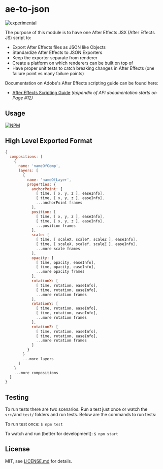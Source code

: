 # ae-to-json

[![experimental](http://badges.github.io/stability-badges/dist/experimental.svg)](http://github.com/badges/stability-badges)

The purpose of this module is to have one After Effects JSX (After Effects JS) script to:
- Export After Effects files as JSON like Objects
- Standardize After Effects to JSON Exporters
- Keep the exporter separate from renderer
- Create a platform on which renderers can be built on top of
- Have proper unit tests to catch breaking changes in After Effects (one failure point vs many failure points)

Documentation on Adobe's After Effects scripting guide can be found here:
- [After Effects Scripting Guide](http://download.macromedia.com/pub/developer/aftereffects/scripting/After-Effects-CS6-Scripting-Guide.pdf) _(appendix of API documentation starts on Page #12)_

## Usage

[![NPM](https://nodei.co/npm/ae-to-json.png)](https://www.npmjs.com/package/ae-to-json)

## High Level Exported Format

```javascript
{
  compositions: [
    { 
      name: 'nameOfComp',
      layers: [
        {
          name: 'nameOfLayer',
          properties: {
            anchorPoint: [
              [ time, [ x, y, z ], easeInfo],
              [ time, [ x, y, z ], easeInfo],
              ...anchorPoint frames
            ],
            position: [
              [ time, [ x, y, z ], easeInfo],
              [ time, [ x, y, z ], easeInfo],
              ...position frames
            ],
            scale: [
              [ time, [ scaleX, scaleY, scaleZ ], easeInfo],
              [ time, [ scaleX, scaleY, scaleZ ], easeInfo],
              ...more scale frames
            ],
            opacity: [
              [ time, opacity, easeInfo],
              [ time, opacity, easeInfo],
              ...more opacity frames
            ],
            rotationX: [
              [ time, rotation, easeInfo],
              [ time, rotation, easeInfo],
              ...more rotation frames
            ],
            rotationY: [
              [ time, rotation, easeInfo],
              [ time, rotation, easeInfo],
              ...more rotation frames
            ],
            rotationZ: [
              [ time, rotation, easeInfo],
              [ time, rotation, easeInfo],
              ...more rotation frames
            ]
          }
        }
        ...more layers
      ]
    }
    ...more compositions
  ]
}
```

## Testing

To run tests there are two scenarios. Run a test just once or watch the `src/`and `test/` folders and run tests. Below are the commands to run tests:

To run test once:
`$ npm test`

To watch and run (better for development):
`$ npm start`

## License

MIT, see [LICENSE.md](http://github.com/jam3/ae-to-json/blob/master/LICENSE.md) for details.
